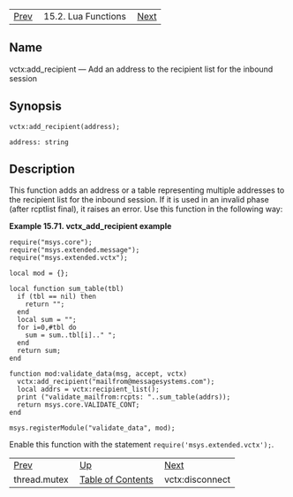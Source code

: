|     |     |     |
| --- | --- | --- |
| [Prev](lua.ref.thread.mutex)  | 15.2. Lua Functions |  [Next](lua.ref.vctx_disconnect.php) |

<a name="lua.ref.vctx_add_recipient"></a>
## Name

vctx:add_recipient — Add an address to the recipient list for the inbound session

<a name="idp27874256"></a>
## Synopsis

`vctx:add_recipient(address);`

`address: string`<a name="idp27876896"></a>
## Description

This function adds an address or a table representing multiple addresses to the recipient list for the inbound session. If it is used in an invalid phase (after rcptlist final), it raises an error. Use this function in the following way:

<a name="lua.ref.vctx_add_recipient.example"></a>

**Example 15.71. vctx_add_recipient example**

```
require("msys.core");
require("msys.extended.message");
require("msys.extended.vctx");

local mod = {};

local function sum_table(tbl)
  if (tbl == nil) then
    return "";
  end
  local sum = "";
  for i=0,#tbl do
    sum = sum..tbl[i].." ";
  end
  return sum;
end

function mod:validate_data(msg, accept, vctx)
  vctx:add_recipient("mailfrom@messagesystems.com");
  local addrs = vctx:recipient_list();
  print ("validate_mailfrom:rcpts: "..sum_table(addrs));
  return msys.core.VALIDATE_CONT;
end

msys.registerModule("validate_data", mod);
```

Enable this function with the statement `require('msys.extended.vctx');`.

|     |     |     |
| --- | --- | --- |
| [Prev](lua.ref.thread.mutex)  | [Up](lua.function.details.php) |  [Next](lua.ref.vctx_disconnect.php) |
| thread.mutex  | [Table of Contents](index) |  vctx:disconnect |
